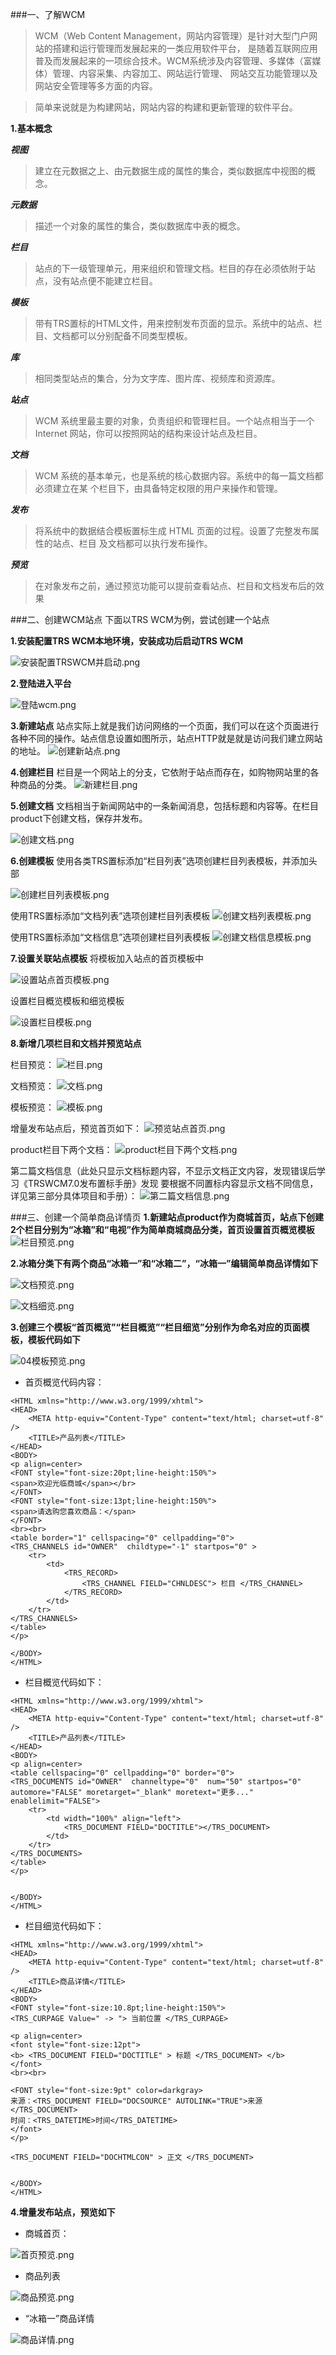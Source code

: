 ###一、了解WCM

>WCM（Web Content Management，网站内容管理）是针对大型门户网站的搭建和运行管理而发展起来的一类应用软件平台， 是随着互联网应用普及而发展起来的一项综合技术。WCM系统涉及内容管理、多媒体（富媒体）管理、内容采集、内容加工、网站运行管理、 网站交互功能管理以及网站安全管理等多方面的内容。

>简单来说就是为构建网站，网站内容的构建和更新管理的软件平台。


**1.基本概念**

***视图***
>建立在元数据之上、由元数据生成的属性的集合，类似数据库中视图的概念。 

***元数据***
>描述一个对象的属性的集合，类似数据库中表的概念。

***栏目***
>站点的下一级管理单元，用来组织和管理文档。栏目的存在必须依附于站点，没有站点便不能建立栏目。 

***模板***
>带有TRS置标的HTML文件，用来控制发布页面的显示。系统中的站点、栏目、文档都可以分别配备不同类型模板。 

***库***
>相同类型站点的集合，分为文字库、图片库、视频库和资源库。

***站点***
>WCM 系统里最主要的对象，负责组织和管理栏目。一个站点相当于一个 Internet 网站，你可以按照网站的结构来设计站点及栏目。 

***文档***
>WCM 系统的基本单元，也是系统的核心数据内容。系统中的每一篇文档都必须建立在某 个栏目下，由具备特定权限的用户来操作和管理。 

***发布***
>将系统中的数据结合模板置标生成 HTML 页面的过程。设置了完整发布属性的站点、栏目 及文档都可以执行发布操作。 

***预览***
>在对象发布之前，通过预览功能可以提前查看站点、栏目和文档发布后的效果

###二、创建WCM站点
下面以TRS WCM为例，尝试创建一个站点

**1.安装配置TRS WCM本地环境，安装成功后启动TRS WCM**

![安装配置TRSWCM并启动.png](http://upload-images.jianshu.io/upload_images/208018-4d2e14794036c4f7.png?imageMogr2/auto-orient/strip%7CimageView2/2/w/1240)

**2.登陆进入平台**

![登陆wcm.png](http://upload-images.jianshu.io/upload_images/208018-e8a92ded1a7d9b9f.png?imageMogr2/auto-orient/strip%7CimageView2/2/w/1240)

**3.新建站点**
站点实际上就是我们访问网络的一个页面，我们可以在这个页面进行各种不同的操作。站点信息设置如图所示，站点HTTP就是就是访问我们建立网站的地址。
![创建新站点.png](http://upload-images.jianshu.io/upload_images/208018-5df764a6ac249cb1.png?imageMogr2/auto-orient/strip%7CimageView2/2/w/1240)

**4.创建栏目**
栏目是一个网站上的分支，它依附于站点而存在，如购物网站里的各种商品的分类。
![新建栏目.png](http://upload-images.jianshu.io/upload_images/208018-017faebaf910cab0.png?imageMogr2/auto-orient/strip%7CimageView2/2/w/1240)

**5.创建文档**
文档相当于新闻网站中的一条新闻消息，包括标题和内容等。在栏目product下创建文档，保存并发布。

![创建文档.png](http://upload-images.jianshu.io/upload_images/208018-148fdc2ab4fbd688.png?imageMogr2/auto-orient/strip%7CimageView2/2/w/1240)

**6.创建模板**
使用各类TRS置标添加“栏目列表”选项创建栏目列表模板，并添加头部

![创建栏目列表模板.png](http://upload-images.jianshu.io/upload_images/208018-5ab871999e3526c9.png?imageMogr2/auto-orient/strip%7CimageView2/2/w/1240)

使用TRS置标添加“文档列表”选项创建栏目列表模板
![创建文档列表模板.png](http://upload-images.jianshu.io/upload_images/208018-8ecb676a05cebe70.png?imageMogr2/auto-orient/strip%7CimageView2/2/w/1240)


使用TRS置标添加“文档信息”选项创建栏目列表模板
![创建文档信息模板.png](http://upload-images.jianshu.io/upload_images/208018-9df64a93ee855afe.png?imageMogr2/auto-orient/strip%7CimageView2/2/w/1240)




**7.设置关联站点模板**
将模板加入站点的首页模板中

![设置站点首页模板.png](http://upload-images.jianshu.io/upload_images/208018-5435d854d5f50066.png?imageMogr2/auto-orient/strip%7CimageView2/2/w/1240)


设置栏目概览模板和细览模板

![设置栏目模板.png](http://upload-images.jianshu.io/upload_images/208018-bc6e95cb3ca73f6c.png?imageMogr2/auto-orient/strip%7CimageView2/2/w/1240)

**8.新增几项栏目和文档并预览站点**

栏目预览：
![栏目.png](http://upload-images.jianshu.io/upload_images/208018-12fa5318398109c0.png?imageMogr2/auto-orient/strip%7CimageView2/2/w/1240)

文档预览：
![文档.png](http://upload-images.jianshu.io/upload_images/208018-2b121e63ef19de24.png?imageMogr2/auto-orient/strip%7CimageView2/2/w/1240)

模板预览：
![模板.png](http://upload-images.jianshu.io/upload_images/208018-3274d7778187c533.png?imageMogr2/auto-orient/strip%7CimageView2/2/w/1240)

增量发布站点后，预览首页如下：
![预览站点首页.png](http://upload-images.jianshu.io/upload_images/208018-d7623aef27769cbd.png?imageMogr2/auto-orient/strip%7CimageView2/2/w/1240)

product栏目下两个文档：
![product栏目下两个文档.png](http://upload-images.jianshu.io/upload_images/208018-d5f9b8ebe603e0ac.png?imageMogr2/auto-orient/strip%7CimageView2/2/w/1240)

第二篇文档信息（此处只显示文档标题内容，不显示文档正文内容，发现错误后学习《TRSWCM7.0发布置标手册》发现 要根据不同置标内容显示文档不同信息，详见第三部分具体项目和手册）：
![第二篇文档信息.png](http://upload-images.jianshu.io/upload_images/208018-a2a3c285826d5877.png?imageMogr2/auto-orient/strip%7CimageView2/2/w/1240)

###三、创建一个简单商品详情页
**1.新建站点product作为商城首页，站点下创建2个栏目分别为“冰箱”和“电视”作为简单商城商品分类，首页设置首页概览模板**
![栏目预览.png](http://upload-images.jianshu.io/upload_images/208018-6a253520f4a4773f.png?imageMogr2/auto-orient/strip%7CimageView2/2/w/1240)

**2.冰箱分类下有两个商品“冰箱一”和“冰箱二”，“冰箱一”编辑简单商品详情如下**

![文档预览.png](http://upload-images.jianshu.io/upload_images/208018-8ca64be2a553a65e.png?imageMogr2/auto-orient/strip%7CimageView2/2/w/1240)


![文档细览.png](http://upload-images.jianshu.io/upload_images/208018-1abb1cc74ab83f8f.png?imageMogr2/auto-orient/strip%7CimageView2/2/w/1240)

**3.创建三个模板“首页概览”“栏目概览”“栏目细览”分别作为命名对应的页面模板，模板代码如下**

![04模板预览.png](http://upload-images.jianshu.io/upload_images/208018-c5e4a33a1a8f4dfd.png?imageMogr2/auto-orient/strip%7CimageView2/2/w/1240)

- 首页概览代码内容：

```
<HTML xmlns="http://www.w3.org/1999/xhtml">
<HEAD>
	<META http-equiv="Content-Type" content="text/html; charset=utf-8" />
	<TITLE>产品列表</TITLE>
</HEAD>
<BODY>
<p align=center> 
<FONT style="font-size:20pt;line-height:150%">   
<span>欢迎光临商城</span></br>
</FONT>
<FONT style="font-size:13pt;line-height:150%">   
<span>请选购您喜欢商品：</span>
</FONT>
<br><br>
<table border="1" cellspacing="0" cellpadding="0"> 
<TRS_CHANNELS id="OWNER"  childtype="-1" startpos="0" >
	<tr> 
		<td>
			<TRS_RECORD>
				<TRS_CHANNEL FIELD="CHNLDESC"> 栏目 </TRS_CHANNEL>
			</TRS_RECORD>
		</td>
	</tr>
</TRS_CHANNELS>
</table>
</p>

</BODY>
</HTML>
```

- 栏目概览代码如下：

```
<HTML xmlns="http://www.w3.org/1999/xhtml">
<HEAD>
	<META http-equiv="Content-Type" content="text/html; charset=utf-8" />
	<TITLE>产品列表</TITLE>
</HEAD>
<BODY>
<p align=center> 
<table cellspacing="0" cellpadding="0" border="0">
<TRS_DOCUMENTS id="OWNER"  channeltype="0"  num="50" startpos="0" automore="FALSE" moretarget="_blank" moretext="更多..."      enablelimit="FALSE">
	<tr>
		<td width="100%" align="left">
			<TRS_DOCUMENT FIELD="DOCTITLE"></TRS_DOCUMENT>
		</td>
	</tr>
</TRS_DOCUMENTS>
</table>
</p>


</BODY>
</HTML>
```

- 栏目细览代码如下：

```
<HTML xmlns="http://www.w3.org/1999/xhtml">
<HEAD>
	<META http-equiv="Content-Type" content="text/html; charset=utf-8" />
	<TITLE>商品详情</TITLE>
</HEAD>
<BODY>
<FONT style="font-size:10.8pt;line-height:150%">   
<TRS_CURPAGE Value=" -> "> 当前位置 </TRS_CURPAGE>     

<p align=center>   
<font style="font-size:12pt">
<b> <TRS_DOCUMENT FIELD="DOCTITLE" > 标题 </TRS_DOCUMENT> </b>
</font>    
<br><br> 

<FONT style="font-size:9pt" color=darkgray>
来源：<TRS_DOCUMENT FIELD="DOCSOURCE" AUTOLINK="TRUE">来源 </TRS_DOCUMENT>   
时间：<TRS_DATETIME>时间</TRS_DATETIME>     
</font>     
</p>  
  
<TRS_DOCUMENT FIELD="DOCHTMLCON" > 正文 </TRS_DOCUMENT> 


</BODY>
</HTML>
```

**4.增量发布站点，预览如下**
- 商城首页：

![首页预览.png](http://upload-images.jianshu.io/upload_images/208018-9ea936dd971462dd.png?imageMogr2/auto-orient/strip%7CimageView2/2/w/1240)

- 商品列表


![商品预览.png](http://upload-images.jianshu.io/upload_images/208018-a704531130f64aa0.png?imageMogr2/auto-orient/strip%7CimageView2/2/w/1240)

- “冰箱一”商品详情

![商品详情.png](http://upload-images.jianshu.io/upload_images/208018-e1eb14122da6c71f.png?imageMogr2/auto-orient/strip%7CimageView2/2/w/1240)
